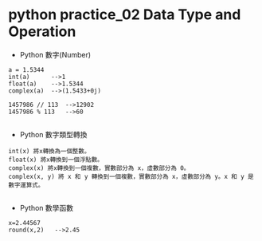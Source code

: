 # python practice_02 Data Type and Operation

*  Python 數字(Number)
```
a = 1.5344
int(a)      -->1
float(a)    -->1.5344
complex(a)  -->(1.5433+0j)
```
```
1457986 // 113  -->12902
1457986 % 113   -->60
```
```

```
* Python 數字類型轉換
```
int(x) 將x轉換為一個整數。
float(x) 將x轉換到一個浮點數。
complex(x) 將x轉換到一個複數，實數部分為 x，虛數部分為 0。
complex(x, y) 將 x 和 y 轉換到一個複數，實數部分為 x，虛數部分為 y。x 和 y 是數字運算式。
```
```

```
* Python 數學函數
```
x=2.44567
round(x,2)   -->2.45
```
